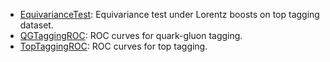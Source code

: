 - [EquivarianceTest](./EquivarianceTest/): Equivariance test under Lorentz boosts on top tagging dataset.
- [QGTaggingROC](./QGTaggingROC/): ROC curves for quark-gluon tagging.
- [TopTaggingROC](./TopTaggingROC/): ROC curves for top tagging.